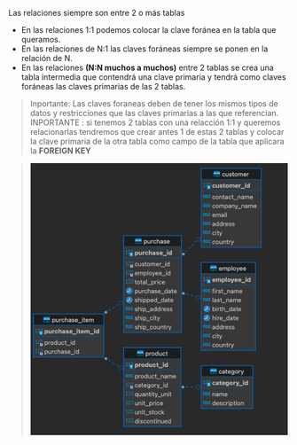 Las relaciones siempre son entre 2 o más tablas

- En las relaciones 1:1 podemos colocar la clave foránea en la tabla que queramos.
- En las relaciones de N:1 las claves foráneas siempre se ponen en la relación de N.
- En las relaciones **(N:N muchos a muchos)** entre 2 tablas se crea una tabla intermedia que contendrá una clave primaria y tendrá como claves foráneas las claves primarias de las 2 tablas.

> Inportante: Las claves foraneas deben de tener los mismos tipos de datos y restricciones que las claves primarias a las que referencian.
> INPORTANTE : si tenemos 2 tablas con una relacción 1:1 y queremos relacionarlas tendremos que crear antes 1 de estas 2 tablas
> y colocar la clave primaria de la otra tabla como campo de la tabla que aplicara la **FOREIGN KEY**

> ![esquema entidad relacción](/img/esquema.png)
